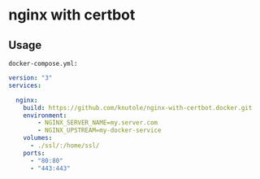 # nginx with certbot


## Usage

`docker-compose.yml:`
```yml
version: "3"
services:

  nginx: 
    build: https://github.com/knutole/nginx-with-certbot.docker.git
    environment:
        - NGINX_SERVER_NAME=my.server.com
        - NGINX_UPSTREAM=my-docker-service
    volumes:
      - ./ssl/:/home/ssl/
    ports:
      - "80:80"
      - "443:443"

```